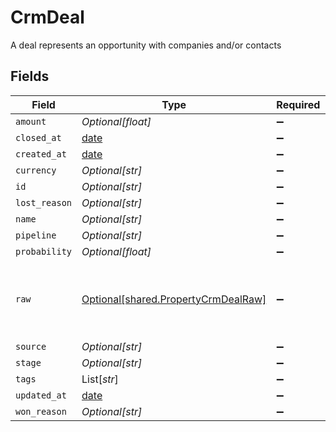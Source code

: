 # CrmDeal

A deal represents an opportunity with companies and/or contacts


## Fields

| Field                                                                            | Type                                                                             | Required                                                                         | Description                                                                      |
| -------------------------------------------------------------------------------- | -------------------------------------------------------------------------------- | -------------------------------------------------------------------------------- | -------------------------------------------------------------------------------- |
| `amount`                                                                         | *Optional[float]*                                                                | :heavy_minus_sign:                                                               | N/A                                                                              |
| `closed_at`                                                                      | [date](https://docs.python.org/3/library/datetime.html#date-objects)             | :heavy_minus_sign:                                                               | N/A                                                                              |
| `created_at`                                                                     | [date](https://docs.python.org/3/library/datetime.html#date-objects)             | :heavy_minus_sign:                                                               | N/A                                                                              |
| `currency`                                                                       | *Optional[str]*                                                                  | :heavy_minus_sign:                                                               | N/A                                                                              |
| `id`                                                                             | *Optional[str]*                                                                  | :heavy_minus_sign:                                                               | N/A                                                                              |
| `lost_reason`                                                                    | *Optional[str]*                                                                  | :heavy_minus_sign:                                                               | N/A                                                                              |
| `name`                                                                           | *Optional[str]*                                                                  | :heavy_minus_sign:                                                               | N/A                                                                              |
| `pipeline`                                                                       | *Optional[str]*                                                                  | :heavy_minus_sign:                                                               | N/A                                                                              |
| `probability`                                                                    | *Optional[float]*                                                                | :heavy_minus_sign:                                                               | N/A                                                                              |
| `raw`                                                                            | [Optional[shared.PropertyCrmDealRaw]](../../models/shared/propertycrmdealraw.md) | :heavy_minus_sign:                                                               | The raw data returned by the integration for this deal                           |
| `source`                                                                         | *Optional[str]*                                                                  | :heavy_minus_sign:                                                               | N/A                                                                              |
| `stage`                                                                          | *Optional[str]*                                                                  | :heavy_minus_sign:                                                               | N/A                                                                              |
| `tags`                                                                           | List[*str*]                                                                      | :heavy_minus_sign:                                                               | N/A                                                                              |
| `updated_at`                                                                     | [date](https://docs.python.org/3/library/datetime.html#date-objects)             | :heavy_minus_sign:                                                               | N/A                                                                              |
| `won_reason`                                                                     | *Optional[str]*                                                                  | :heavy_minus_sign:                                                               | N/A                                                                              |